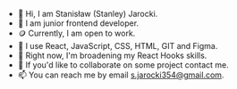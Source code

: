 - 👋 Hi, I am Stanisław (Stanley) Jarocki.
- 👀 I am junior frontend developer.
- 🪙 Currently, I am open to work.
- 🎉 I use React, JavaScript, CSS, HTML, GIT and Figma.
- 🌱 Right now, I'm broadening my React Hooks skills.
- 👻 If you'd like to collaborate on some project contact me.
- 📫 You can reach me by email s.jarocki354@gmail.com.
